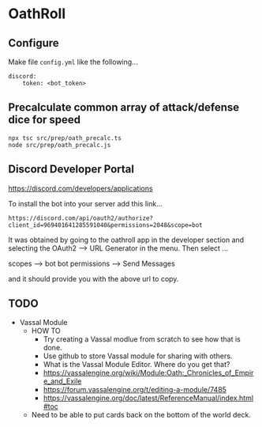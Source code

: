 # OathRoll

## Configure

Make file `config.yml` like the following...

```
discord:
    token: <bot_token>
```

## Precalculate common array of attack/defense dice for speed

```
npx tsc src/prep/oath_precalc.ts
node src/prep/oath_precalc.js
```

## Discord Developer Portal

https://discord.com/developers/applications

To install the bot into your server add this link...

```
https://discord.com/api/oauth2/authorize?client_id=969401641285591040&permissions=2048&scope=bot
```

It was obtained by going to the oathroll app in the developer section and selecting the OAuth2 --> URL Generator in the menu. Then select ...

scopes --> bot
bot permissions --> Send Messages

and it should provide you with the above url to copy.

## TODO

-   Vassal Module
    -   HOW TO
        -   Try creating a Vassal modlue from scratch to see how that is done.
        -   Use github to store Vassal module for sharing with others.
        -   What is the Vassal Module Editor. Where do you get that?
        -   https://vassalengine.org/wiki/Module:Oath:_Chronicles_of_Empire_and_Exile
        -   https://forum.vassalengine.org/t/editing-a-module/7485
        -   https://vassalengine.org/doc/latest/ReferenceManual/index.html#toc
    -   Need to be able to put cards back on the bottom of the world deck.
